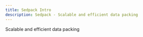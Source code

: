 ```yaml
---
title: Sedpack Intro
description: Sedpack - Scalable and efficient data packing
---
```


Scalable and efficient data packing
